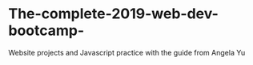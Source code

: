 # The-complete-2019-web-dev-bootcamp-
Website projects and Javascript practice with the guide from Angela Yu

